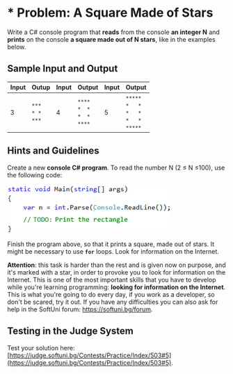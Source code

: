 # \* Problem: A Square Made of Stars

Write a C# console program that **reads** from the console **an integer N** and **prints** on the console **a square made out of N stars**, like in the examples below.

## Sample Input and Output

| Input  |    Outup   	| Input  |    Output   	| Input  |    Output   	| 
|-----|-----------|-----|-----------|-----|----------|
|  3  	|<code>\*\*\*</code><br><code>\*&nbsp;\*</code><br><code>\*\*\*</code>|  4  |<code>\*\*\*\*</code><br><code>\*&nbsp;&nbsp;\*</code><br><code>\*&nbsp;&nbsp;\*</code><br><code>\*\*\*\*</code>| 5  	|<code>\*\*\*\*\*</code><br><code>\*&nbsp;&nbsp;&nbsp;\*</code><br><code>\*&nbsp;&nbsp;&nbsp;\*</code><br><code>\*&nbsp;&nbsp;&nbsp;\*</code><br><code>\*\*\*\*\*</code>|

## Hints and Guidelines

Create a new **console C# program**. To read the number N (2 ≤ N ≤100), use the following code:

![](/assets/chapter-1-images/06.Square-of-stars-01.png)

Finish the program above, so that it prints a square, made out of stars. It might be necessary to use **`for`** loops. Look for information on the Internet.

**Attention**: this task is harder than the rest and is given now on purpose, and it's marked with a star, in order to provoke you to look for information on the Internet. This is one of the most important skills that you have to develop while you're learning programming: **looking for information on the Internet**. This is what you're going to do every day, if you work as a developer, so don't be scared, try it out. If you have any difficulties you can also ask for help in the SoftUni forum: https://softuni.bg/forum.

## Testing in the Judge System

Test your solution here: [https://judge.softuni.bg/Contests/Practice/Index/503#5](https://judge.softuni.bg/Contests/Practice/Index/503#5).
